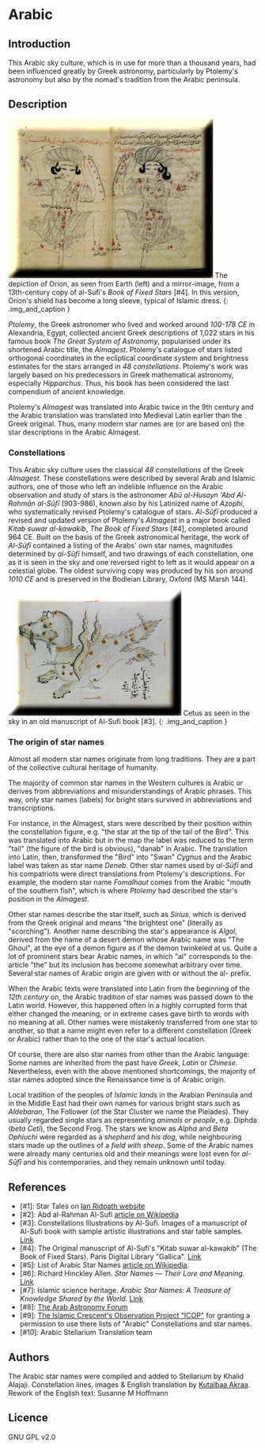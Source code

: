 # Arabic

## Introduction

This Arabic sky culture, which is in use for more than a thousand years, had been influenced greatly by Greek astronomy, particularly by Ptolemy's astronomy but also by the nomad's tradition from the Arabic peninsula.

## Description

![Book of Fixed Stars](Book_of_Fixed_Stars3.webp)
The depiction of Orion, as seen from Earth (left) and a mirror-image, from a 13th-century copy of al-Sufi's _Book of Fixed Stars_ [#4]. In this version, Orion's shield has become a long sleeve, typical of Islamic dress.
{: .img_and_caption }

_Ptolemy_, the Greek astronomer who lived and worked around _100-178 CE_ in Alexandria, Egypt, collected ancient Greek descriptions of 1,022 stars in his famous book _The Great System of Astronomy_, popularised under its shortened Arabic title, the _Almagest_.
Ptolemy's catalogue of stars listed orthogonal coordinates in the ecliptical coordinate system and brightness estimates for the stars arranged in _48 constellations_. Ptolemy's work was largely based on his predecessors in Greek mathematical astronomy, especially _Hipparchus_. Thus, his book has been considered the last compendium of ancient knowledge.

Ptolemy's _Almagest_ was translated into Arabic twice in the 9th century and the Arabic translation was translated into Medieval Latin earlier than the Greek original. Thus, many modern star names are (or are based on) the star descriptions in the Arabic Almagest.

### Constellations

This Arabic sky culture uses the classical _48 constellations_ of the Greek _Almagest_.
These constellations were described by several Arab and Islamic authors, one of those who left an indelible influence on the Arabic observation and study of stars is the astronomer _Abū al-Husayn ‘Abd Al-Rahmān al-Sūfī_ (903-986), known also by his Latinized name of _Azophi_, who systematically revised Ptolemy's catalogue of stars.
_Al-Sūfī_ produced a revised and updated version of Ptolemy's _Almagest_ in a major book called _Kitab suwar al-kawakib_, _The Book of Fixed Stars_ [#4], completed around 964 CE.
Built on the basis of the Greek astronomical heritage, the work of _Al-Sūfī_ contained a listing of the Arabs' own star names, magnitudes determined by _al-Sūfī_ himself, and two drawings of each constellation, one as it is seen in the sky and one reversed right to left as it would appear on a celestial globe.
The oldest surviving copy was produced by his son around _1010 CE_ and is preserved in the Bodleian Library, Oxford (MS Marsh 144).

![Book of Fixed Stars](al_sufi_altre_006_copia.webp)
Cetus as seen in the sky in an old manuscript of Al-Sufi book [#3].
{: .img_and_caption }

### The origin of star names

Almost all modern star names originate from long traditions. They are a part of the collective cultural heritage of humanity. 

 The majority of common star names in the Western cultures is Arabic or derives from abbreviations and misunderstandings of Arabic phrases. This way, only star names (labels) for bright stars survived in abbreviations and transcriptions. 
 
 For instance, in the Almagest, stars were described by their position within the constellation figure, e.g. "the star at the tip of the tail of the Bird". This was translated into Arabic but in the map the label was reduced to the term "tail" (the figure of the bird is obvious), "danab" in Arabic. The translation into Latin, then, transformed the "Bird" into "Swan" _Cygnus_ and the Arabic label was taken as star name _Deneb_. Other star names used by _al-Sūfī_ and his compatriots were direct translations from Ptolemy's descriptions. For example, the modern star name _Fomalhaut_ comes from the Arabic "mouth of the southern fish", which is where _Ptolemy_ had described the star's position in the _Almagest_.
 
 Other star names describe the star itself, such as _Sirius_, which is derived from  the Greek original and means "the brightest one" (literally as "scorching"). Another name describing the star's appearance is _Algol_, derived from the name of a desert demon whose Arabic name was "The Ghoul", at the eye of a demon figure as if the demon twinkeled at us. Quite a lot of prominent stars bear Arabic names, in which "al" corresponds to the article "the" but its inclusion has become somewhat arbitrary over time. Several star names of Arabic origin are given with or without the al- prefix. 

When the Arabic texts were translated into Latin from the beginning of the _12th century_ on, the Arabic tradition of star names was passed down to the Latin world. However, this happened often in a highly corrupted form that either changed the meaning, or in extreme cases gave birth to words with no meaning at all. Other names were mistakenly transferred from one star to another, so that a name might even refer to a different constellation (Greek or Arabic) rather than to the one of the star's actual location.

Of course, there are also star names from other than the Arabic language: Some names are inherited from the past have _Greek_, _Latin_ or _Chinese_.
Nevertheless, even with the above mentioned shortcomings, the majority of star names adopted since the Renaissance time is of Arabic origin. 

Local tradition of the peoples of _Islamic lands_ in the Arabian Peninsula and in the Middle East had their own names for various bright stars such as _Aldebaran_, The Follower (of the Star Cluster we name the Pleiades). They usually regarded single stars as representing _animals or people_, e.g. Diphda (_beta Ceti_), the Second Frog. The stars we know as _Alpha_ and _Beta Ophiuchi_ were regarded as a _shepherd_ and _his dog_, while neighbouring stars made up the outlines of a _field with sheep_. Some of the Arabic names were already many centuries old and their meanings were lost even for _al-Sūfī_ and his contemporaries, and they remain unknown until today. 

## References

 - [#1]: Star Tales on [Ian Ridpath website](http://www.ianridpath.com/startales/startales1b.htm)
 - [#2]: Abd al-Rahman Al-Sufi [article on Wikipedia](http://en.wikipedia.org/wiki/Abd_al-Rahman_al-Sufi)
 - [#3]: Constellations Illustrations by Al-Sufi. Images of a manuscript of Al-Sufi book with sample artistic illustrations and star table samples. [Link](http://www.atlascoelestis.com/alsufi%20Suwar.htm)
 - [#4]: The Original manuscript of Al-Sufi's "Kitab suwar al-kawakib" (The Book of Fixed Stars). Paris Digital Library "Gallica". [Link](http://gallica.bnf.fr/ark:/12148/btv1b60006156.image.f7.pagination)
 - [#5]: List of Arabic Star Names [article on Wikipedia](http://en.wikipedia.org/wiki/List_of_Arabic_star_names).
 - [#6]: Richard Hinckley Allen. _Star Names — Their Lore and Meaning_. [Link](http://penelope.uchicago.edu/Thayer/E/Gazetteer/Topics/astronomy/_Texts/secondary/ALLSTA/home.html)
 - [#7]: Islamic science heritage. _Arabic Star Names: A Treasure of Knowledge Shared by the World._ [Link](http://www.muslimheritage.com/article/arabic-star-names-treasure-knowledge-shared-world)
 - [#8]: [The Arab Astronomy Forum](http://www.jas.org.jo/forum/viewtopic.php)
 - [#9]: [The Islamic Crescent's Observation Project "ICOP"](http://www.icoproject.org/star.html) for granting a permission to use there lists of "Arabic" Constellations and star names.
 - [#10]: Arabic Stellarium Translation team

## Authors

The Arabic star names were compiled and added to Stellarium by Khalid Alajaji.
Constellation lines, images & English translation by [Kutaibaa Akraa](email:kutaibaa@gmail.com).
Rework of the English text: Susanne M Hoffmann

## Licence

GNU GPL v2.0
